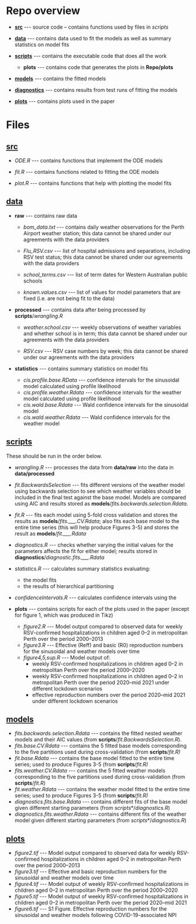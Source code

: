 <h1 id="top"> Repo overview </h1>

-   [**src**](#section.src) --- source code – contains functions used by files in *scripts*

-   [**data**](#section.data) --- contains data used to fit the models as well as summary statistics on model fits

-   [**scripts**](#section.scripts) --- contains the executable code that does all the work

    -   **plots** --- contains code that generates the plots in
        **Repo/plots**

-   [**models**](#section.models) --- contains the fitted models

-   [**diagnostics**](#section.diagnostics) --- contains results from test runs of fitting the
    models

-   [**plots**](#section.plots) --- contains plots used in the paper

# Files

[<h2 id="section.src"> src </h2>](#top)

  -   *ODE.R* --- contains functions that implement the ODE models

  -   *fit.R* --- contains functions related to fitting the ODE models

  -   *plot.R* --- contains functions that help with plotting the model
        fits

[<h2 id="section.data"> data </h2>](#top)

-   **raw** --- contains raw data

    -   *bom_data.txt* --- contains daily weather observations for the
        Perth Airport weather station; this data cannot be shared under our agreements with the data providers

    -   *Flu_RSV.csv* --- list of hospital admissions and separations,
        including RSV test status; this data cannot be shared under our agreements with the data providers

    -   *school_terms.csv* --- list of term dates for Western Australian
        public schools

    -   *known.values.csv* --- list of values for model parameters that are
        fixed (i.e. are not being fit to the data)

-   **processed** --- contains data after being processed by
    **scripts**/*wrangling.R*

    -   *weather.school.csv* --- weekly observations of weather variables
        and whether school is in term; this data cannot be shared under our agreements with the data providers

    -   *RSV.csv* --- RSV case numbers by week; this data cannot be shared under our agreements with the data providers
- **statistics** --- contains summary statistics on model fits
	+ *cis.profile.base.RData* --- confidence intervals for the sinusoidal model calculated using profile likelihood
	+ *cis.profile.weather.Rdata* --- confidence intervals for the weather model calculated using profile likelihood
	+ *cis.wald.base.Rdata* --- Wald confidence intervals for the sinusoidal model
	+ *cis.wald.weather.Rdata* --- Wald confidence intervals for the weather model

[<h2 id="section.scripts"> scripts </h2>](#top)
These should be run in the order below.

-   *wrangling.R* --- processes the data from **data/raw** into the data in
    **data/processed**
- 	*fit.BackwardsSelection* --- fits different versions of the weather model using backwards selection to see which weather variables should be included in the final test against the base model. Models are compared using AIC and results stored as **models**/*fits.backwards.selection.Rdata*.
-   *fit.R* --- fits each model using 5-fold cross validation and
    stores the results as **models**/*fits.\_\_\_.CV.Rdata*; also fits each base model to the entire time series (this will help produce Figures 3-5) and stores the result as **models**/*fit.\_\_\_.Rdata*
-   *diagnostics.R* --- checks whether varying the initial values for
    the parameters affects the fit for either model; results stored in
    **diagnostics**/*diagnostic.fits.\_\_\_.Rdata*
-   *statistics.R* --- calculates summary statistics evaluating:
	- the model fits
	- the results of hierarchical partitioning
- *confidenceIntervals.R* --- calculates confidence intervals using the 
-   **plots** --- contains scripts for each of the plots used in the paper
    (except for figure 1, which was produced in Tikz)

    -   *figure2.R* --- Model output compared to observed data for weekly RSV-confirmed hospitalizations in children aged 0–2 in metropolitan Perth over the period 2000–2013
    -   *figure3.R* --- Effective (Reff) and basic (R0) reproduction numbers for the sinusoidal and weather models over time
    -   *figure4,5,sup.R* --- Model output of:
		- weekly RSV-confirmed hospitalizations in children aged 0–2 in metropolitan Perth over the period 2000–2020
		- weekly RSV-confirmed hospitalizations in children aged 0–2 in metropolitan Perth over the period 2020–mid 2021 under different lockdown scenarios
		- effective reproduction numbers over the period 2020–mid 2021 under different lockdown scenarios

[<h2 id="section.models"> models </h2>](#top)

- *fits.backwards.selection.Rdata* --- contains the fitted nested weather models and their AIC values (from **scripts**/*fit.BackwardsSelection.R*).
-   *fits.base.CV.Rdata* --- contains the 5 fitted base models corresponding to the five partitions used during cross-validation (from **scripts**/*fit.R)*
- *fit.base.Rdata* --- contains the base model fitted to the entire time series; used to produce Figures 3-5 (from **scripts**/*fit.R)*
-   *fits.weather.CV.Rdata* --- contains the 5 fitted weather models corresponding to the five partitions used during cross-validation (from
    **scripts**/*fit.R*)
- *fit.weather.Rdata* --- contains the weather model fitted to the entire time series; used to produce Figures 3-5 (from **scripts**/*fit.R)*
-   *diagnostics.fits.base.Rdata* --- contains different fits of the base model given different starting parameters (from *scripts**/*diagnostics.R*)
-   *diagnostics.fits.weather.Rdata* --- contains different fits of the weather model given different starting parameters (from *scripts**/*diagnostics.R*)

[<h2 id="section.plots"> plots </h2>](#top)

-   *figure2.tif* --- Model output compared to observed data for weekly RSV-confirmed hospitalizations in children aged 0–2 in metropolitan Perth over the period 2000–2013
-   *figure3.tif* --- Effective and basic reproduction numbers for the sinusoidal and weather models over time
-   *figure4.tif* --- Model output of weekly RSV-confirmed hospitalizations in children aged 0–2 in metropolitan Perth over the period 2000–2020
-   *figure5.tif* --- Model output of weekly RSV-confirmed hospitalizations in children aged 0–2 in metropolitan Perth over the period 2020–mid 2021
- *figure6.tif* --- S1 Figure. Effective reproduction numbers for the sinusoidal and weather models following COVID-19-associated NPI